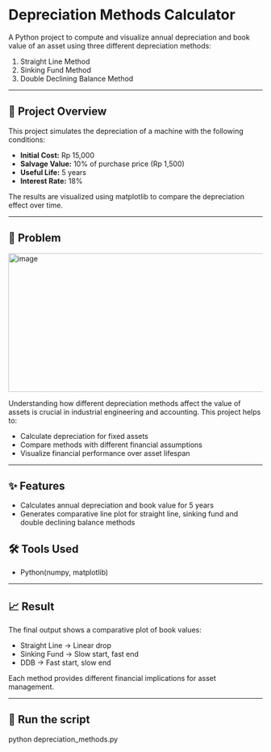 # Depreciation Methods Calculator

A Python project to compute and visualize annual depreciation and book value of an asset using three different depreciation methods:
1. Straight Line Method
2. Sinking Fund Method
3. Double Declining Balance Method

---

## 📌 Project Overview

This project simulates the depreciation of a machine with the following conditions:

- **Initial Cost:** Rp 15,000
- **Salvage Value:** 10% of purchase price (Rp 1,500)
- **Useful Life:** 5 years
- **Interest Rate:** 18%

The results are visualized using matplotlib to compare the depreciation effect over time.

---

## 🧩 Problem
<img width="950" height="275" alt="image" src="https://github.com/user-attachments/assets/13d5848d-a00e-41bc-9a39-d64eb885329e" />

Understanding how different depreciation methods affect the value of assets is crucial in industrial engineering and accounting. This project helps to:

- Calculate depreciation for fixed assets
- Compare methods with different financial assumptions
- Visualize financial performance over asset lifespan

---

## ✨ Features

- Calculates annual depreciation and book value for 5 years
- Generates comparative line plot for straight line, sinking fund and double declining balance methods

## 🛠 Tools Used

- Python(numpy, matplotlib)

---

## 📈 Result 

The final output shows a comparative plot of book values:
- Straight Line → Linear drop
- Sinking Fund → Slow start, fast end
- DDB → Fast start, slow end

Each method provides different financial implications for asset management.

---

## 🚀 Run the script

python depreciation_methods.py
